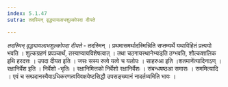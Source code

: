 ```yaml
---
index: 5.1.47
sutra: तदस्मिन् वृद्ध्यायलाभशुल्कोपदा दीयते

---
```

_तदस्मिन् वृद्ध्यायलाभशुल्कोपदा दीयते_ - तदस्मिन् । प्रथमासमर्थादस्मिन्निति सप्तम्यर्थे यथाविहितं प्रत्ययो भवति । शुल्कग्रहणं प्रपञ्चार्थं, तस्याप्यायविशेषत्वात् । तथा चठगायस्थानेभ्यः॑इति ठग्भवति, शौल्कशालिक इथि हरदत्तः । उपदा दीयत इति । जसः सस्य रुत्वे यत्वे च यलोपः । साहरुआ इति ।शतमाने॑त्यादिनाऽण् । रक्षानिर्वेश इति । निर्वेशो  -भृतिः । रक्षानिमित्तको निर्वेशो रक्षानिर्वेशः । संबन्धषष्ठआ समासः । सममित्यादि । एवं च सम्प्रदानस्यैवाऽधिकरणत्वविवक्षयेष्टसिद्धौ उपसङ्ख्यानं नादर्तव्यमिति भावः ।